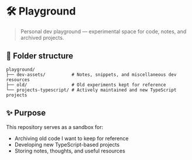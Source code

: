 # 🛠️ Playground

> Personal dev playground — experimental space for code, notes, and archived projects.

## 📁 Folder structure

```
playground/
├── dev-assets/          # Notes, snippets, and miscellaneous dev resources
├── old/                 # Old experiments kept for reference
└── projects-typescript/ # Actively maintained and new TypeScript projects
```

## ✨ Purpose

This repository serves as a sandbox for:

- Archiving old code I want to keep for reference
- Developing new TypeScript-based projects
- Storing notes, thoughts, and useful resources
